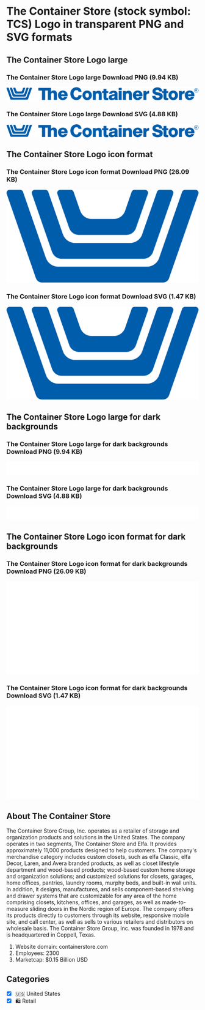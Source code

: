 # The Container Store (stock symbol: TCS) Logo in transparent PNG and SVG formats

## The Container Store Logo large

### The Container Store Logo large Download PNG (9.94 KB)

![The Container Store Logo large Download PNG (9.94 KB)](/img/orig/TCS_BIG-9d40ed3c.png)

### The Container Store Logo large Download SVG (4.88 KB)

![The Container Store Logo large Download SVG (4.88 KB)](/img/orig/TCS_BIG-9c81c357.svg)

## The Container Store Logo icon format

### The Container Store Logo icon format Download PNG (26.09 KB)

![The Container Store Logo icon format Download PNG (26.09 KB)](/img/orig/TCS-41a6f64f.png)

### The Container Store Logo icon format Download SVG (1.47 KB)

![The Container Store Logo icon format Download SVG (1.47 KB)](/img/orig/TCS-c08c0618.svg)

## The Container Store Logo large for dark backgrounds

### The Container Store Logo large for dark backgrounds Download PNG (9.94 KB)

![The Container Store Logo large for dark backgrounds Download PNG (9.94 KB)](/img/orig/TCS_BIG.D-53533bdb.png)

### The Container Store Logo large for dark backgrounds Download SVG (4.88 KB)

![The Container Store Logo large for dark backgrounds Download SVG (4.88 KB)](/img/orig/TCS_BIG.D-2ff5aa79.svg)

## The Container Store Logo icon format for dark backgrounds

### The Container Store Logo icon format for dark backgrounds Download PNG (26.09 KB)

![The Container Store Logo icon format for dark backgrounds Download PNG (26.09 KB)](/img/orig/TCS.D-09965d94.png)

### The Container Store Logo icon format for dark backgrounds Download SVG (1.47 KB)

![The Container Store Logo icon format for dark backgrounds Download SVG (1.47 KB)](/img/orig/TCS.D-2ad352f2.svg)

## About The Container Store

The Container Store Group, Inc. operates as a retailer of storage and organization products and solutions in the United States. The company operates in two segments, The Container Store and Elfa. It provides approximately 11,000 products designed to help customers. The company's merchandise category includes custom closets, such as elfa Classic, elfa Decor, Laren, and Avera branded products, as well as closet lifestyle department and wood-based products; wood-based custom home storage and organization solutions; and customized solutions for closets, garages, home offices, pantries, laundry rooms, murphy beds, and built-in wall units. In addition, it designs, manufactures, and sells component-based shelving and drawer systems that are customizable for any area of the home comprising closets, kitchens, offices, and garages, as well as made-to-measure sliding doors in the Nordic region of Europe. The company offers its products directly to customers through its website, responsive mobile site, and call center, as well as sells to various retailers and distributors on wholesale basis. The Container Store Group, Inc. was founded in 1978 and is headquartered in Coppell, Texas.

1. Website domain: containerstore.com
2. Employees: 2300
3. Marketcap: $0.15 Billion USD


## Categories
- [x] 🇺🇸 United States
- [x] 🛍️ Retail
